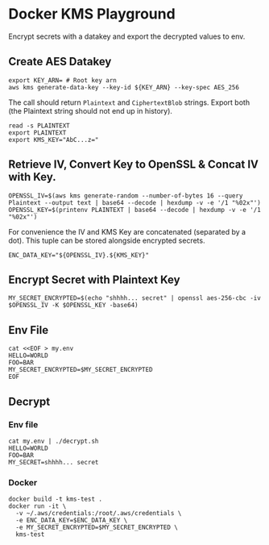 # Docker KMS Playground

Encrypt secrets with a datakey and export the decrypted values to env.

## Create AES Datakey

```
export KEY_ARN= # Root key arn
aws kms generate-data-key --key-id ${KEY_ARN} --key-spec AES_256
```

The call should return `Plaintext` and `CiphertextBlob` strings. Export both (the Plaintext string should not end up in history).

```
read -s PLAINTEXT
export PLAINTEXT
export KMS_KEY="AbC...z="
```

## Retrieve IV, Convert Key to OpenSSL & Concat IV with Key.

```
OPENSSL_IV=$(aws kms generate-random --number-of-bytes 16 --query Plaintext --output text | base64 --decode | hexdump -v -e '/1 "%02x"')
OPENSSL_KEY=$(printenv PLAINTEXT | base64 --decode | hexdump -v -e '/1 "%02x"')
```

For convenience the IV and KMS Key are concatenated (separated by a dot). This tuple can be stored alongside encrypted secrets.

```
ENC_DATA_KEY="${OPENSSL_IV}.${KMS_KEY}"
```

## Encrypt Secret with Plaintext Key

```
MY_SECRET_ENCRYPTED=$(echo "shhhh... secret" | openssl aes-256-cbc -iv $OPENSSL_IV -K $OPENSSL_KEY -base64)
```

## Env File

```
cat <<EOF > my.env
HELLO=WORLD
FOO=BAR
MY_SECRET_ENCRYPTED=$MY_SECRET_ENCRYPTED
EOF
```

## Decrypt

### Env file

```
cat my.env | ./decrypt.sh
HELLO=WORLD
FOO=BAR
MY_SECRET=shhhh... secret
```

### Docker

```
docker build -t kms-test .
docker run -it \
  -v ~/.aws/credentials:/root/.aws/credentials \
  -e ENC_DATA_KEY=$ENC_DATA_KEY \
  -e MY_SECRET_ENCRYPTED=$MY_SECRET_ENCRYPTED \
  kms-test
```
